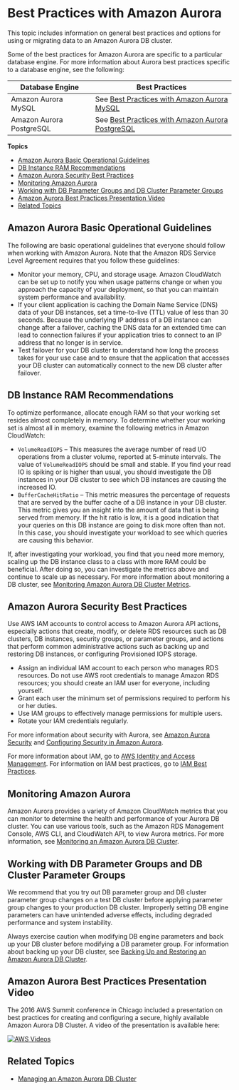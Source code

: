 # Best Practices with Amazon Aurora<a name="Aurora.BestPractices"></a>

This topic includes information on general best practices and options for using or migrating data to an Amazon Aurora DB cluster\.

Some of the best practices for Amazon Aurora are specific to a particular database engine\. For more information about Aurora best practices specific to a database engine, see the following:


| Database Engine | Best Practices | 
| --- | --- | 
|  Amazon Aurora MySQL  |  See [Best Practices with Amazon Aurora MySQL](AuroraMySQL.BestPractices.md)  | 
|  Amazon Aurora PostgreSQL  |  See [Best Practices with Amazon Aurora PostgreSQL](AuroraPostgreSQL.BestPractices.md)  | 

**Topics**
+ [Amazon Aurora Basic Operational Guidelines](#Aurora.BestPractices.OperationalGuidelines)
+ [DB Instance RAM Recommendations](#Aurora.BestPractices.Performance.Sizing)
+ [Amazon Aurora Security Best Practices](#Aurora.BestPractices.Security)
+ [Monitoring Amazon Aurora](#Aurora.BestPractices.Monitoring)
+ [Working with DB Parameter Groups and DB Cluster Parameter Groups](#Aurora.BestPractices.ParameterGroups)
+ [Amazon Aurora Best Practices Presentation Video](#Aurora.BestPractices.Presentation)
+ [Related Topics](#Aurora.BestPractices.RelatedTopics)

## Amazon Aurora Basic Operational Guidelines<a name="Aurora.BestPractices.OperationalGuidelines"></a>

The following are basic operational guidelines that everyone should follow when working with Amazon Aurora\. Note that the Amazon RDS Service Level Agreement requires that you follow these guidelines:
+ Monitor your memory, CPU, and storage usage\. Amazon CloudWatch can be set up to notify you when usage patterns change or when you approach the capacity of your deployment, so that you can maintain system performance and availability\.
+ If your client application is caching the Domain Name Service \(DNS\) data of your DB instances, set a time\-to\-live \(TTL\) value of less than 30 seconds\. Because the underlying IP address of a DB instance can change after a failover, caching the DNS data for an extended time can lead to connection failures if your application tries to connect to an IP address that no longer is in service\.
+ Test failover for your DB cluster to understand how long the process takes for your use case and to ensure that the application that accesses your DB cluster can automatically connect to the new DB cluster after failover\. 

## DB Instance RAM Recommendations<a name="Aurora.BestPractices.Performance.Sizing"></a>

To optimize performance, allocate enough RAM so that your working set resides almost completely in memory\. To determine whether your working set is almost all in memory, examine the following metrics in Amazon CloudWatch:
+ `VolumeReadIOPS` – This measures the average number of read I/O operations from a cluster volume, reported at 5\-minute intervals\. The value of `VolumeReadIOPS` should be small and stable\. If you find your read IO is spiking or is higher than usual, you should investigate the DB instances in your DB cluster to see which DB instances are causing the increased IO\.
+ `BufferCacheHitRatio` – This metric measures the percentage of requests that are served by the buffer cache of a DB instance in your DB cluster\. This metric gives you an insight into the amount of data that is being served from memory\. If the hit ratio is low, it is a good indication that your queries on this DB instance are going to disk more often than not\. In this case, you should investigate your workload to see which queries are causing this behavior\.

If, after investigating your workload, you find that you need more memory, scaling up the DB instance class to a class with more RAM could be beneficial\. After doing so, you can investigate the metrics above and continue to scale up as necessary\. For more information about monitoring a DB cluster, see [Monitoring Amazon Aurora DB Cluster Metrics](Aurora.Monitoring.md)\.

## Amazon Aurora Security Best Practices<a name="Aurora.BestPractices.Security"></a>

Use AWS IAM accounts to control access to Amazon Aurora API actions, especially actions that create, modify, or delete RDS resources such as DB clusters, DB instances, security groups, or parameter groups, and actions that perform common administrative actions such as backing up and restoring DB instances, or configuring Provisioned IOPS storage\.
+ Assign an individual IAM account to each person who manages RDS resources\. Do not use AWS root credentials to manage Amazon RDS resources; you should create an IAM user for everyone, including yourself\.
+ Grant each user the minimum set of permissions required to perform his or her duties\.
+ Use IAM groups to effectively manage permissions for multiple users\.
+ Rotate your IAM credentials regularly\.

For more information about security with Aurora, see [Amazon Aurora Security](Aurora.Overview.Security.md) and [Configuring Security in Amazon Aurora](UsingWithRDS.md)\.

For more information about IAM, go to [AWS Identity and Access Management](https://docs.aws.amazon.com/IAM/latest/UserGuide/Welcome.html)\. For information on IAM best practices, go to [IAM Best Practices](https://docs.aws.amazon.com/IAM/latest/UserGuide/IAMBestPractices.html)\.

## Monitoring Amazon Aurora<a name="Aurora.BestPractices.Monitoring"></a>

Amazon Aurora provides a variety of Amazon CloudWatch metrics that you can monitor to determine the health and performance of your Aurora DB cluster\. You can use various tools, such as the Amazon RDS Management Console, AWS CLI, and CloudWatch API, to view Aurora metrics\. For more information, see [Monitoring an Amazon Aurora DB Cluster](MonitoringAurora.md)\.

## Working with DB Parameter Groups and DB Cluster Parameter Groups<a name="Aurora.BestPractices.ParameterGroups"></a>

We recommend that you try out DB parameter group and DB cluster parameter group changes on a test DB cluster before applying parameter group changes to your production DB cluster\. Improperly setting DB engine parameters can have unintended adverse effects, including degraded performance and system instability\.

Always exercise caution when modifying DB engine parameters and back up your DB cluster before modifying a DB parameter group\. For information about backing up your DB cluster, see [Backing Up and Restoring an Amazon Aurora DB Cluster](BackupRestoreAurora.md)\.

## Amazon Aurora Best Practices Presentation Video<a name="Aurora.BestPractices.Presentation"></a>

The 2016 AWS Summit conference in Chicago included a presentation on best practices for creating and configuring a secure, highly available Amazon Aurora DB Cluster\. A video of the presentation is available here:

[![AWS Videos](http://img.youtube.com/vi/https://www.youtube.com/embed/DZFPYzp1JJA/0.jpg)](http://www.youtube.com/watch?v=https://www.youtube.com/embed/DZFPYzp1JJA)

## Related Topics<a name="Aurora.BestPractices.RelatedTopics"></a>
+ [Managing an Amazon Aurora DB Cluster](CHAP_Aurora.md)